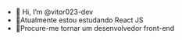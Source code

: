 - 👋 Hi, I’m @vitor023-dev
- 🌱Atualmente estou estudando React JS
- 👯Procure-me tornar um desenvolvedor front-end

<!---
vitor023-dev/vitor023-dev is a ✨ special ✨ repository because its `README.md` (this file) appears on your GitHub profile.
You can click the Preview link to take a look at your changes.
--->
